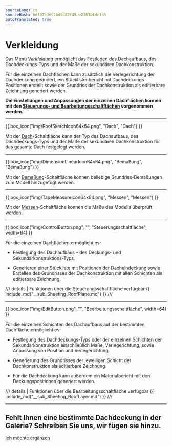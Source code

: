 ```yaml
---
sourceLang: cs
sourceHash: 6df87c3e92bd5d82f45ae2361bfdc1b5
autoTranslated: true
---
```


<h1>Verkleidung</h1>

  <p>Das Menü <u><i>Verkleidung</i></u> ermöglicht das Festlegen des Dachaufbaus, des Dachdeckungs-Typs und der Maße der sekundären Dachkonstruktion.</p>
  <p>Für die einzelnen Dachflächen kann zusätzlich die Verlegerichtung der Dachdeckung geändert, ein Stücklistenbericht mit Dachdeckungs-Positionen erstellt sowie der Grundriss der Dachkonstruktion als editierbare Zeichnung generiert werden.</p>
  <p><b>Die Einstellungen und Anpassungen der einzelnen Dachflächen können mit den <u>Steuerungs- und Bearbeitungsschaltflächen</u> vorgenommen werden.</b></p>

  <hr class="main"> <!-- Vodorovná čára jako oddělovač sekce -->

{{ box_icon("img/RoofSketchIcon64x64.png", "Dach", "Dach") }}

  <p>Mit der <u>Dach</u>-Schaltfläche kann der Typ des Dachaufbaus, des Dachdeckungs-Typs und der Maße der sekundären Dachkonstruktion für das gesamte Dach festgelegt werden.</p>

  <hr class="main"> <!-- Vodorovná čára jako oddělovač sekce -->

{{ box_icon("img/DimensionLinearIcon64x64.png", "Bemaßung", "Bemaßung") }}

  <p>Mit der <u>Bemaßung</u>-Schaltfläche können beliebige Grundriss-Bemaßungen zum Modell hinzugefügt werden.</p>

  <hr class="main"> <!-- Vodorovná čára jako oddělovač sekce -->

{{ box_icon("img/TapeMeasureIcon64x64.png", "Messen", "Messen") }}

  <p>Mit der <u>Messen</u>-Schaltfläche können die Maße des Modells überprüft werden.</p>

  <hr class="main"> <!-- Vodorovná čára jako oddělovač sekce -->

{{ box_icon("img/ControlButton.png", "", "Steuerungsschaltfläche", width=64) }}

<p>Für die einzelnen Dachflächen ermöglicht es:</p>

<ul>
  <li><p>Festlegung des Dachaufbaus – des Deckungs- und Sekundärkonstruktions-Typs.</p></li>
  <li><p>Generieren einer Stückliste mit Positionen der Dacheindeckung sowie Erstellen des Grundrisses der Dachkonstruktion mit allen Schichten als editierbare Zeichnung.</p></li>
</ul>

/// details | Funktionen über die Steuerungsschaltfläche verfügbar
{{ include_md("__sub_Sheeting_RoofPlane.md") }}
///



<hr class="main"> <!-- Vodorovná čára jako oddělovač sekce -->

{{ box_icon("img/EditButton.png", "", "Bearbeitungsschaltfläche", width=64) }}

<p>Für die einzelnen Schichten des Dachaufbaus auf der bestimmten Dachfläche ermöglicht es:</p>

<ul>
  <li><p>Festlegung des Dachdeckungs-Typs oder der einzelnen Schichten der Sekundärkonstruktion einschließlich Maße, Verlegerichtung, sowie Anpassung von Position und Verlegerichtung.</p></li>
  <li><p>Generierung des Grundrisses der jeweiligen Schicht der Dachkonstruktion als editierbare Zeichnung.</p></li>
  <li><p>Für die Dachdeckung kann außerdem ein Materialbericht mit den Deckungspositionen generiert werden.</p></li>
</ul>

/// details | Funktionen über die Bearbeitungsschaltfläche verfügbar
{{ include_md("__sub_Sheeting_RoofLayer.md") }}
///


<hr class="main"> <!-- Vodorovná čára jako oddělovač sekce -->

<h2>Fehlt Ihnen eine bestimmte Dachdeckung in der Galerie? Schreiben Sie uns, wir fügen sie hinzu.</h2>
<a href="mailto:jiri.podval@histruct.com?subject=Anfrage zum HiStruct Gebäudekonfigurator" class="btn">
  Ich möchte ergänzen
</a>

<!-- product: HiStruct Roofs -->